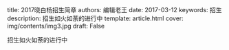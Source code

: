 title: 2017晓白杨招生简章
authors: 编辑老王
date: 2017-03-12
keywords: 招生
description: 招生如火如荼的进行中
template: article.html
cover: img/contents/img3.jpg
draft: False

招生如火如荼的进行中

